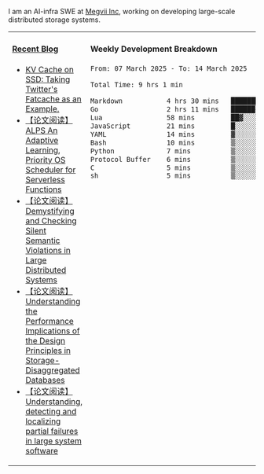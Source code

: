 I am an AI-infra SWE at [Megvii Inc](https://en.megvii.com/), working on developing large-scale distributed storage systems.

<table width="960px">
<tr>
<td valign="top" width="50%">

#### <a href="https://www.kongjun18.me" target="_blank">Recent Blog</a>

<!-- BLOG-POST-LIST:START -->
- [KV Cache on SSD: Taking Twitter&#39;s Fatcache as an Example.](https://kongjun18.github.io/posts/kv-cache-on-disk-taking-twitters-fatcache-as-an-example/)
- [【论文阅读】ALPS An Adaptive Learning, Priority OS Scheduler for Serverless Functions](https://kongjun18.github.io/posts/alps-an-adaptive-learning-priority-os-scheduler-for-serverless-functions/)
- [【论文阅读】Demystifying and Checking Silent Semantic Violations in Large Distributed Systems](https://kongjun18.github.io/posts/demystifying-and-checking-silent-semantic-violations-in-large-distributed-systems/)
- [【论文阅读】Understanding the Performance Implications of the Design Principles in Storage-Disaggregated Databases](https://kongjun18.github.io/posts/understanding-the-performance-implications-of-the-design-principles-in-storage-disaggregated-databases/)
- [【论文阅读】Understanding, detecting and localizing partial failures in large system software](https://kongjun18.github.io/posts/understanding-detecting-and-localizing-partial-failures-in-large-system-software/)
<!-- BLOG-POST-LIST:END -->

</td>
<td valign="top" width="50%">

#### Weekly Development Breakdown

<!--START_SECTION:waka-->

```txt
From: 07 March 2025 - To: 14 March 2025

Total Time: 9 hrs 1 min

Markdown           4 hrs 30 mins   ████████████▒░░░░░░░░░░░░   49.88 %
Go                 2 hrs 11 mins   ██████░░░░░░░░░░░░░░░░░░░   24.35 %
Lua                58 mins         ██▓░░░░░░░░░░░░░░░░░░░░░░   10.80 %
JavaScript         21 mins         █░░░░░░░░░░░░░░░░░░░░░░░░   03.88 %
YAML               14 mins         ▓░░░░░░░░░░░░░░░░░░░░░░░░   02.60 %
Bash               10 mins         ▒░░░░░░░░░░░░░░░░░░░░░░░░   01.90 %
Python             7 mins          ▒░░░░░░░░░░░░░░░░░░░░░░░░   01.38 %
Protocol Buffer    6 mins          ▒░░░░░░░░░░░░░░░░░░░░░░░░   01.12 %
C                  5 mins          ▒░░░░░░░░░░░░░░░░░░░░░░░░   01.05 %
sh                 5 mins          ▒░░░░░░░░░░░░░░░░░░░░░░░░   01.03 %
```

<!--END_SECTION:waka-->
</td>
</tr>

</table>
